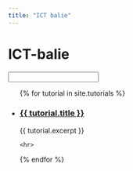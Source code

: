 ```yaml
---
title: "ICT balie"
---
```


# ICT-balie

<input id="searchbarInput" class="search-bar__input">

<div id="searchbarOutput"></div>

<script src="https://unpkg.com/simple-jekyll-search@latest/dest/simple-jekyll-search.min.js"></script>
<script>
    var sjs = SimpleJekyllSearch({
        searchInput: document.getElementById('searchbarInput'),
        resultsContainer: document.getElementById('searchbarOutput'),
        json: '/assets/data/search.json'
    });
</script>

<ul>
{% for tutorial in site.tutorials %}
    <li>
        <h3>
            <a href="{{site.baseurl}}/{{ tutorial.url }}">{{ tutorial.title }}</a>
        </h3>
        <article>{{ tutorial.excerpt }}</article>
    </li>

    <hr>

{% endfor %}
</ul>